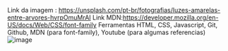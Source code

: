Link da imagem : https://unsplash.com/pt-br/fotografias/luzes-amarelas-entre-arvores-hvrpOmuMrAI
Link MDN:https://developer.mozilla.org/en-US/docs/Web/CSS/font-family
Ferramentas HTML, CSS, Javascript, Git, Github, MDN (para font-family), Youtube (para algumas referencias) 
![image](https://github.com/user-attachments/assets/944a463c-e2cc-4ebf-9093-c8b3594cfc3d)
